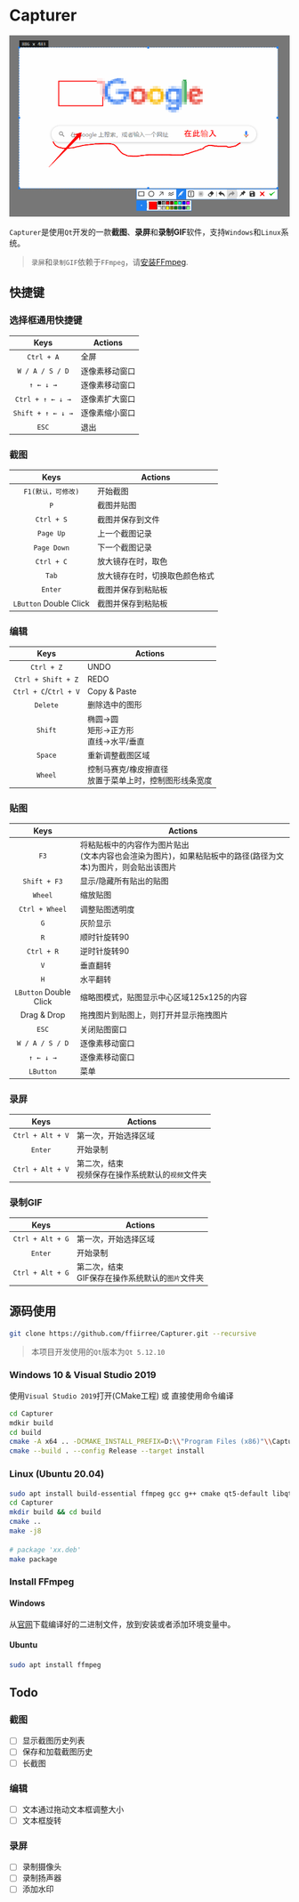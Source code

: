 # Capturer

![image](/capturer.png)


`Capturer`是使用`Qt`开发的一款**截图**、**录屏**和**录制GIF**软件，支持`Windows`和`Linux`系统。
> `录屏`和`录制GIF`依赖于`FFmpeg`，请[安装FFmpeg](#安装FFmpeg).

## 快捷键

### 选择框通用快捷键

Keys | Actions
:-:|---
`Ctrl + A`              | 全屏
`W / A / S / D`         | 逐像素移动窗口
`↑ ← ↓ →`               | 逐像素移动窗口
`Ctrl + ↑ ← ↓ →`        | 逐像素扩大窗口
`Shift + ↑ ← ↓ →`       | 逐像素缩小窗口
`ESC`                   | 退出

### 截图

Keys | Actions
:-:|---
`F1(默认，可修改)`       | 开始截图
`P`                     | 截图并贴图
`Ctrl + S`              | 截图并保存到文件
`Page Up`               | 上一个截图记录
`Page Down`             | 下一个截图记录
`Ctrl + C`              | 放大镜存在时，取色
`Tab`                   | 放大镜存在时，切换取色颜色格式
`Enter`                 | 截图并保存到粘贴板
`LButton` Double Click  | 截图并保存到粘贴板

### 编辑

Keys | Actions
:-:|---
`Ctrl + Z`              | UNDO
`Ctrl + Shift + Z`      | REDO
`Ctrl + C`/`Ctrl + V`   | Copy & Paste
`Delete`                | 删除选中的图形
`Shift`                 | 椭圆->圆<br>矩形->正方形<br>直线->水平/垂直
`Space`                 | 重新调整截图区域
`Wheel`                 | 控制马赛克/橡皮擦直径 <br>放置于菜单上时，控制图形线条宽度

### 贴图

Keys | Actions
:-:|---
`F3`            | 将粘贴板中的内容作为图片贴出<br>(文本内容也会渲染为图片)，如果粘贴板中的路径(路径为文本)为图片，则会贴出该图片
`Shift + F3`    | 显示/隐藏所有贴出的贴图
`Wheel`         | 缩放贴图
`Ctrl + Wheel`  | 调整贴图透明度
`G`             | 灰阶显示
`R`             | 顺时针旋转90
`Ctrl + R`      | 逆时针旋转90
`V`             | 垂直翻转
`H`             | 水平翻转
`LButton` Double Click   | 缩略图模式，贴图显示中心区域125x125的内容
Drag & Drop     | 拖拽图片到贴图上，则打开并显示拖拽图片
`ESC`           | 关闭贴图窗口
`W / A / S / D` | 逐像素移动窗口
`↑ ← ↓ →`       | 逐像素移动窗口
`LButton`       | 菜单

### 录屏

Keys | Actions
:-:|---
`Ctrl + Alt + V`    | 第一次，开始选择区域
`Enter`             | 开始录制
`Ctrl + Alt + V`    | 第二次，结束 <br> 视频保存在操作系统默认的`视频`文件夹

### 录制GIF

Keys | Actions
:-:|---
`Ctrl + Alt + G`    | 第一次，开始选择区域
`Enter`             | 开始录制
`Ctrl + Alt + G`    | 第二次，结束 <br> GIF保存在操作系统默认的`图片`文件夹

## 源码使用

```bash
git clone https://github.com/ffiirree/Capturer.git --recursive
```

> 本项目开发使用的`Qt`版本为`Qt 5.12.10`

### Windows 10 & Visual Studio 2019

使用`Visual Studio 2019`打开(CMake工程) 或 直接使用命令编译

```bash
cd Capturer
mdkir build
cd build
cmake -A x64 .. -DCMAKE_INSTALL_PREFIX=D:\\"Program Files (x86)"\\Capturer
cmake --build . --config Release --target install
```

### Linux (Ubuntu 20.04)

```bash
sudo apt install build-essential ffmpeg gcc g++ cmake qt5-default libqt5x11extras5-dev qttools5-dev qttools5-dev-tools qtmultimedia5-dev
cd Capturer
mkdir build && cd build
cmake ..
make -j8

# package 'xx.deb'
make package
```

### Install FFmpeg

#### Windows

从[官网](https://ffmpeg.zeranoe.com/builds/)下载编译好的二进制文件，放到安装或者添加环境变量中。

#### Ubuntu

``` bash
sudo apt install ffmpeg
```

## Todo

### 截图

- [ ] 显示截图历史列表
- [ ] 保存和加载截图历史
- [ ] 长截图

### 编辑

- [ ] 文本通过拖动文本框调整大小
- [ ] 文本框旋转

### 录屏

- [ ] 录制摄像头
- [ ] 录制扬声器
- [ ] 添加水印
